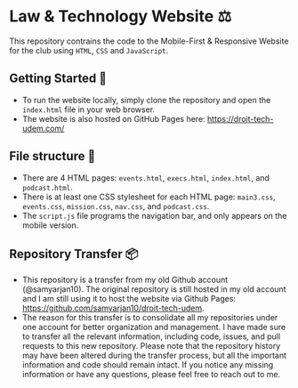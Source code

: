 # Law & Technology Website ⚖️

This repository contrains the code to the Mobile-First & Responsive Website for the club using `HTML`, `CSS` and `JavaScript`.

## Getting Started 🚀
* To run the website locally, simply clone the repository and open the `index.html` file in your web browser. 
* The website is also hosted on GitHub Pages here: https://droit-tech-udem.com/

## File structure 📁
* There are 4 HTML pages: `events.html`, `execs.html`, `index.html`, and `podcast.html`.
* There is at least one CSS stylesheet for each HTML page: `main3.css`, `events.css`, `mission.css`, `nav.css`, and `podcast.css`.
* The `script.js` file programs the navigation bar, and only appears on the mobile version.

## Repository Transfer 📦
* This repository is a transfer from my old Github account (@samyarjan10). The original repository is still hosted in my old account and I am still using it to host the website via Github Pages: https://github.com/samyarjan10/droit-tech-udem.
* The reason for this transfer is to consolidate all my repositories under one account for better organization and management. I have made sure to transfer all the relevant information, including code, issues, and pull requests to this new repository. Please note that the repository history may have been altered during the transfer process, but all the important information and code should remain intact. If you notice any missing information or have any questions, please feel free to reach out to me.
